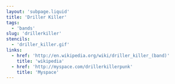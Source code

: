 ```yaml
---
layout: 'subpage.liquid'
title: 'Driller Killer'
tags:
  - 'bands'
slug: 'drillerkiller'
stencils:
  - 'driller_killer.gif'
links:
  - href: 'http://en.wikipedia.org/wiki/driller_killer_(band)'
    title: 'wikipedia'
  - href: 'http://myspace.com/drillerkillerpunk'
    title: 'Myspace'
---
```

